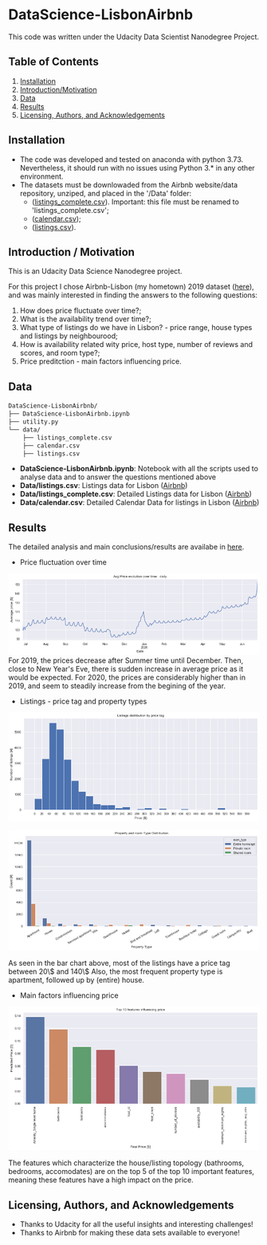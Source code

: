 # DataScience-LisbonAirbnb

This code was written under the Udacity Data Scientist Nanodegree Project.

## Table of Contents

1. [Installation](#Installation)
2. [Introduction/Motivation](#Introduction)
3. [Data](#Data)
4. [Results](#Results)
5. [Licensing, Authors, and Acknowledgements](#Licensing)

## Installation <a name="Installation"></a>
* The code was developed and tested on anaconda with python 3.73. Nevertheless, it should run with no issues using Python 3.* in any other environment.
* The datasets must be downlowaded from the Airbnb website/data repository, unziped, and placed in the '/Data' folder:
    * ([listings_complete.csv](http://data.insideairbnb.com/portugal/lisbon/lisbon/2019-06-26/data/listings.csv.gz)). Important: this file must be renamed to 'listings_complete.csv';
    * ([calendar.csv](http://data.insideairbnb.com/portugal/lisbon/lisbon/2019-06-26/data/calendar.csv.gz));
    * ([listings.csv](http://data.insideairbnb.com/portugal/lisbon/lisbon/2019-06-26/visualisations/listings.csv)).

## Introduction / Motivation <a name="Introduction"></a>
This is an Udacity Data Science Nanodegree project.

For this project I chose Airbnb-Lisbon (my hometown) 2019 dataset ([here](http://insideairbnb.com/get-the-data.html)), and was mainly interested in finding the answers to the following questions:
1) How does price fluctuate over time?;
2) What is the availability trend over time?;
3) What type of listings do we have in Lisbon? - price range, house types and listings by neighbourood;
4) How is availability related wity price, host type, number of reviews and scores, and room type?;
5) Price preditction - main factors influencing price.
   
## Data <a name="Data"></a>
```text
DataScience-LisbonAirbnb/
├── DataScience-LisbonAirbnb.ipynb
├── utility.py
└── data/
    ├── listings_complete.csv
    ├── calendar.csv
    ├── listings.csv
```
* __DataScience-LisbonAirbnb.ipynb__: Notebook with all the scripts used to analyse data and to answer the questions mentioned above
* __Data/listings.csv__: Listings data for Lisbon ([Airbnb](https://airbnb.com/))
* __Data/listings_complete.csv__: Detailed Listings data for Lisbon ([Airbnb](https://airbnb.com/))
* __Data/calendar.csv__: Detailed Calendar Data for listings in Lisbon ([Airbnb](https://airbnb.com/))

## Results <a name="Results"></a>
The detailed analysis and main conclusions/results are availabe in [here](https://www.google.pt]).

* Price fluctuation over time

![price_vs_time](price_vs_time.png)
For 2019, the prices decrease after Summer time until December.
Then, close to New Year's Eve, there is sudden increase in average price as it would be expected.
For 2020, the prices are considerably higher than in 2019, and seem to steadily increase from the begining of the year.


* Listings - price tag and property types

![pricetag](pricetag.png)

![proptype](proptype.png)

As seen in the bar chart above, most of the listings have a price tag between 20\\$ and 140\\$
Also, the most frequent property type is apartment, followed up by (entire) house.


* Main factors influencing price

![pricepred](pricepred.png)

The features which characterize the house/listing topology (bathrooms, bedrooms, accomodates) are on the top 5 of the top 10 important features, meaning these features have a high impact on the price.


## Licensing, Authors, and Acknowledgements <a name="Licensing"></a>
* Thanks to Udacity for all the useful insights and interesting challenges!
* Thanks to Airbnb for making these data sets available to everyone!

